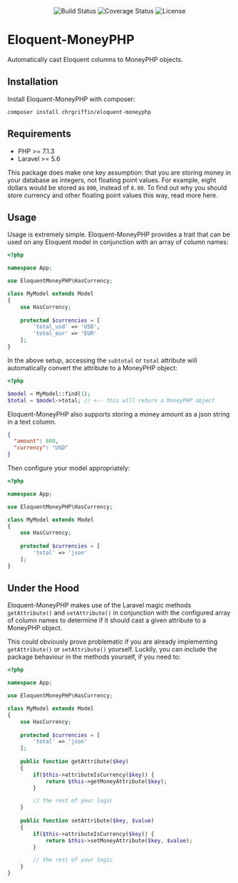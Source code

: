 <p align="center">
<img src="https://app.codeship.com/projects/58eaa2c0-4347-0137-78b4-0ad2fd259e46/status?branch=master" alt="Build Status">
<img src="https://coveralls.io/repos/github/ChrGriffin/eloquent-moneyphp/badge.svg?branch=master" alt="Coverage Status">
<img src="https://img.shields.io/github/license/chrgriffin/eloquent-moneyphp.svg" alt="License">
</p>

# Eloquent-MoneyPHP

Automatically cast Eloquent columns to MoneyPHP objects.

## Installation

Install Eloquent-MoneyPHP with composer:

```
composer install chrgriffin/eloquent-moneyphp
```

## Requirements

* PHP >= 7.1.3
* Laravel >= 5.6

This package does make one key assumption: that you are storing money in your database as integers, not floating point values. For example, eight dollars would be stored as `800`, instead of `8.00`. To find out why you should store currency and other floating point values this way, read more here.

## Usage

Usage is extremely simple. Eloquent-MoneyPHP provides a trait that can be used on any Eloquent model in conjunction with an array of column names:

```php
<?php

namespace App;

use EloquentMoneyPHP\HasCurrency;

class MyModel extends Model
{
    use HasCurrency;
    
    protected $currencies = [
        'total_usd' => 'USD',
        'total_eur' => 'EUR'
    ];
}
```

In the above setup, accessing the `subtotal` or `total` attribute will automatically convert the attribute to a MoneyPHP object:

```php
<?php

$model = MyModel::find(1);
$total = $model->total; // <-- this will return a MoneyPHP object
```

Eloquent-MoneyPHP also supports storing a money amount as a json string in a text column. 

```json
{
  "amount": 800,
  "currency": "USD"
}
```

Then configure your model appropriately:

```php
<?php

namespace App;

use EloquentMoneyPHP\HasCurrency;

class MyModel extends Model
{
    use HasCurrency;
    
    protected $currencies = [
        'total' => 'json'
    ];
}
```

## Under the Hood

Eloquent-MoneyPHP makes use of the Laravel magic methods `getAttribute()` and `setAttribute()` in conjunction with the configured array of column names to determine if it should cast a given attribute to a MoneyPHP object.

This could obviously prove problematic if you are already implementing `getAttribute()` or `setAttribute()` yourself. Luckily, you can include the package behaviour in the methods yourself, if you need to:

```php
<?php

namespace App;

use EloquentMoneyPHP\HasCurrency;

class MyModel extends Model
{
    use HasCurrency;
    
    protected $currencies = [
        'total' => 'json'
    ];
    
    public function getAttribute($key)
    {
        if($this->attributeIsCurrency($key)) {
            return $this->getMoneyAttribute($key);
        }

        // the rest of your logic
    }
        
    public function setAttribute($key, $value)
    {
        if($this->attributeIsCurrency($key)) {
            return $this->setMoneyAttribute($key, $value);
        }

        // the rest of your logic
    }
}
```
